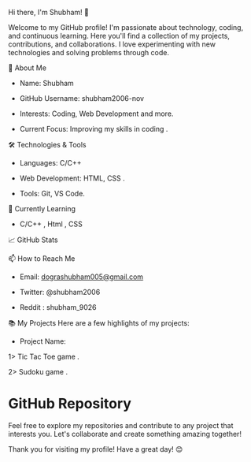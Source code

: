 Hi there, I'm Shubham! 👋

Welcome to my GitHub profile! I'm passionate about technology, coding, and continuous learning. Here you'll find a collection of my projects, contributions, and collaborations.
I love experimenting with new technologies and solving problems through code.

🚀 About Me

* Name: Shubham

* GitHub Username: shubham2006-nov

* Interests: Coding, Web Development  and more.

* Current Focus: Improving my skills in coding .
  

🛠️ Technologies & Tools

* Languages: C/C++

* Web Development: HTML, CSS .

* Tools: Git, VS Code.
  

🌱 Currently Learning

* C/C++ , Html , CSS
  

 📈 GitHub Stats
 

📫 How to Reach Me

* Email: dograshubham005@gmail.com

* Twitter: @shubham2006

* Reddit : shubham_9026
  

📚 My Projects
 Here are a few highlights of my projects:

 * Project Name: 

 1> Tic Tac Toe game .

 2> Sudoku game .

# GitHub Repository

Feel free to explore my repositories and contribute to any project that interests you. Let's collaborate and create something amazing together!

Thank you for visiting my profile! Have a great day! 😊

